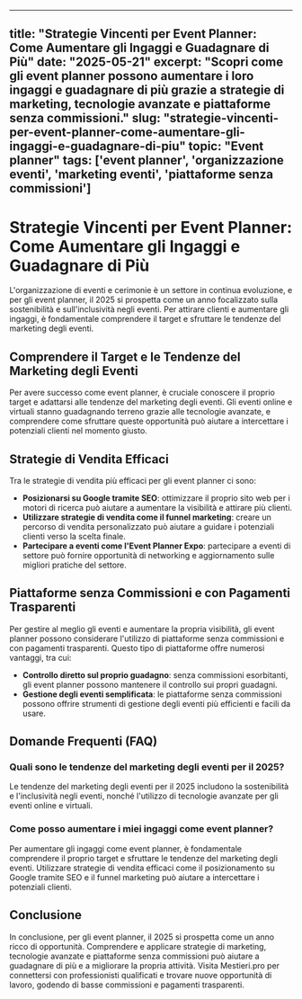 
---
title: "Strategie Vincenti per Event Planner: Come Aumentare gli Ingaggi e Guadagnare di Più"
date: "2025-05-21"
excerpt: "Scopri come gli event planner possono aumentare i loro ingaggi e guadagnare di più grazie a strategie di marketing, tecnologie avanzate e piattaforme senza commissioni."
slug: "strategie-vincenti-per-event-planner-come-aumentare-gli-ingaggi-e-guadagnare-di-piu"
topic: "Event planner"
tags: ['event planner', 'organizzazione eventi', 'marketing eventi', 'piattaforme senza commissioni']
---

# Strategie Vincenti per Event Planner: Come Aumentare gli Ingaggi e Guadagnare di Più

L'organizzazione di eventi e cerimonie è un settore in continua evoluzione, e per gli event planner, il 2025 si prospetta come un anno focalizzato sulla sostenibilità e sull'inclusività negli eventi. Per attirare clienti e aumentare gli ingaggi, è fondamentale comprendere il target e sfruttare le tendenze del marketing degli eventi.

## Comprendere il Target e le Tendenze del Marketing degli Eventi

Per avere successo come event planner, è cruciale conoscere il proprio target e adattarsi alle tendenze del marketing degli eventi. Gli eventi online e virtuali stanno guadagnando terreno grazie alle tecnologie avanzate, e comprendere come sfruttare queste opportunità può aiutare a intercettare i potenziali clienti nel momento giusto.

## Strategie di Vendita Efficaci

Tra le strategie di vendita più efficaci per gli event planner ci sono:

*   **Posizionarsi su Google tramite SEO**: ottimizzare il proprio sito web per i motori di ricerca può aiutare a aumentare la visibilità e attirare più clienti.
*   **Utilizzare strategie di vendita come il funnel marketing**: creare un percorso di vendita personalizzato può aiutare a guidare i potenziali clienti verso la scelta finale.
*   **Partecipare a eventi come l'Event Planner Expo**: partecipare a eventi di settore può fornire opportunità di networking e aggiornamento sulle migliori pratiche del settore.

## Piattaforme senza Commissioni e con Pagamenti Trasparenti

Per gestire al meglio gli eventi e aumentare la propria visibilità, gli event planner possono considerare l'utilizzo di piattaforme senza commissioni e con pagamenti trasparenti. Questo tipo di piattaforme offre numerosi vantaggi, tra cui:

*   **Controllo diretto sul proprio guadagno**: senza commissioni esorbitanti, gli event planner possono mantenere il controllo sui propri guadagni.
*   **Gestione degli eventi semplificata**: le piattaforme senza commissioni possono offrire strumenti di gestione degli eventi più efficienti e facili da usare.

## Domande Frequenti (FAQ)

### Quali sono le tendenze del marketing degli eventi per il 2025?

Le tendenze del marketing degli eventi per il 2025 includono la sostenibilità e l'inclusività negli eventi, nonché l'utilizzo di tecnologie avanzate per gli eventi online e virtuali.

### Come posso aumentare i miei ingaggi come event planner?

Per aumentare gli ingaggi come event planner, è fondamentale comprendere il proprio target e sfruttare le tendenze del marketing degli eventi. Utilizzare strategie di vendita efficaci come il posizionamento su Google tramite SEO e il funnel marketing può aiutare a intercettare i potenziali clienti.

## Conclusione

In conclusione, per gli event planner, il 2025 si prospetta come un anno ricco di opportunità. Comprendere e applicare strategie di marketing, tecnologie avanzate e piattaforme senza commissioni può aiutare a guadagnare di più e a migliorare la propria attività. Visita Mestieri.pro per connettersi con professionisti qualificati e trovare nuove opportunità di lavoro, godendo di basse commissioni e pagamenti trasparenti.

